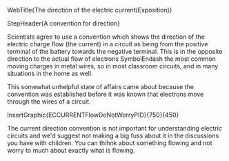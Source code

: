 WebTitle{The direction of the electric current(Exposition)}

StepHeader{A convention for direction}

Scientists agree to use a convention which shows the direction of the electric charge flow (the current) in a circuit as being from the positive terminal of the battery towards the negative terminal. This is in the opposite direction to the actual flow of electrons SymbolEndash the most common moving charges in metal wires, so in most classroom circuits, and in many situations in the home as well.

This somewhat unhelpful state of affairs came about because the convention was established before it was known that electrons move through the wires of a circuit.

InsertGraphic{ECCURRENTFlowDoNotWorryPID}{750}{450}


The current direction convention is not important for understanding electric circuits and we&apos;d suggest not making a big fuss about it in the discussions you have with children. You can thihnk about something flowing and not worry to much about exactly what is flowing.
